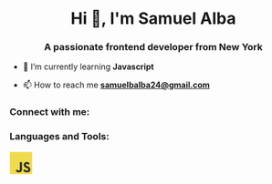 <h1 align="center">Hi 👋, I'm Samuel Alba</h1>
<h3 align="center">A passionate frontend developer from New York</h3>

- 🌱 I’m currently learning **Javascript**

- 📫 How to reach me **samuelbalba24@gmail.com**

<h3 align="left">Connect with me:</h3>
<p align="left">
</p>

<h3 align="left">Languages and Tools:</h3>
<p align="left"> <a href="https://developer.mozilla.org/en-US/docs/Web/JavaScript" target="_blank" rel="noreferrer"> <img src="https://raw.githubusercontent.com/devicons/devicon/master/icons/javascript/javascript-original.svg" alt="javascript" width="40" height="40"/> </a> </p>
